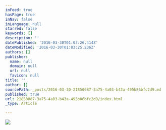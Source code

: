 ```yaml
---
inFeed: true
hasPage: true
inNav: false
inLanguage: null
starred: false
keywords: []
description: ''
datePublished: '2016-03-30T01:03:26.414Z'
dateModified: '2016-03-30T01:03:25.236Z'
authors: []
publisher:
  name: null
  domain: null
  url: null
  favicon: null
title: ''
author: []
sourcePath: _posts/2016-03-30-21850087-3a75-4a03-b43a-495b86bfc2d9.md
published: true
url: 21850087-3a75-4a03-b43a-495b86bfc2d9/index.html
_type: Article

---
```

![](https://the-grid-user-content.s3-us-west-2.amazonaws.com/80e80d1a-eee7-40c6-bdf1-338e59267395.jpg)